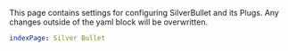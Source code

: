 This page contains settings for configuring SilverBullet and its Plugs. Any
changes outside of the yaml block will be overwritten.

```yaml
indexPage: Silver Bullet
```
